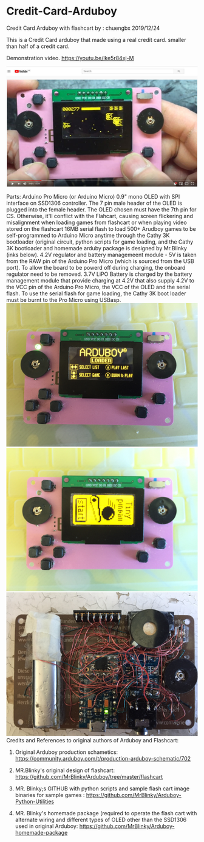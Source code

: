 # Credit-Card-Arduboy
Credit Card Arduboy with flashcart
by : chuengbx   2019/12/24
 
This is a Credit Card arduboy that made using a real credit card. smaller than half  of a credit card. 



Demonstration video.
https://youtu.be/lke5r84xj-M

[![Game8266%20Video](youtube1.JPG)](https://youtu.be/lke5r84xj-M)

Parts:
Arduino Pro Micro (or Arduino Micro)
0.9" mono  OLED with SPI interface on SSD1306 controller. The 7 pin male header of the OLED is plugged into the female header.
The OLED chosen must have the 7th pin for CS. Otherwise, it'll conflict with the Flahcart,
causing screen flickering and misalignment when loading games from flashcart or when playing  video stored on the flashcart
16MB serial flash to  load 500+ Arudboy games to be self-programmed to Arduino Micro anytime through the Cathy 3K bootloader
(original circuit, python scripts for game loading, and the Cathy 3K bootloader and homemade arduby package is designed by Mr.Blinky (inks below).
4.2V regulator and battery managemeent module - 5V is taken from the RAW pin of the Arduino Pro Micro (which is sourced from the USB  port).
To allow the board to be powerd off during charging, the onboard regulator need to be removed.
3.7V LiPO Battery is charged by the battery management module that provide charging at 4.2V that also supply  4.2V  to the VCC pin of the Arduino Pro Micro, 
the VCC of the OLED and the  serial flash. 
To use the serial flash for game loading, the Cathy 3K boot loader must be burnt to the Pro Micro using USBasp.
![picture1](creditcardadruboy.JPG)
![picture2](creditcardadruboy1.JPG) 
![picture3](back.JPG)
Credits and References to original authors of Arduboy and Flashcart:
 
1. Original Arduboy production schametics:  
    https://community.arduboy.com/t/production-arduboy-schematic/702
 
2. MR.Blinky's original design of flashcart: 
    https://github.com/MrBlinky/Arduboy/tree/master/flashcart
 
3. MR. Blinky;s GITHUB with python scripts and sample flash cart image binaries for sample games :
    https://github.com/MrBlinky/Arduboy-Python-Utilities
 
4. MR. Blinky's homemade package (required to operate the flash cart with alternate wiring and different types of OLED other than the  SSD1306 used in original Arduboy:
    https://github.com/MrBlinky/Arduboy-homemade-package
